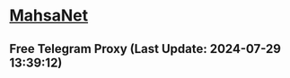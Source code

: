 
# [MahsaNet](https://t.me/mahsa_net)
## Free Telegram Proxy (Last Update: 2024-07-29 13:39:12)

    